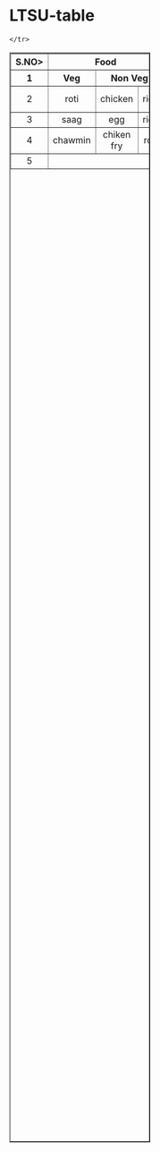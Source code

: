 # LTSU-table
<html>
    <heaad>
        <title>table</title>
    </heaad>
    <body>
        <table border = "2" style = "width:50%; height:50%; text-align:center; border-collapse:collapse;">
    <tr>
        <th>S.NO></th>
        <th colspan="3">Food</th>
        <th>Costumer</th>
        <th>Company</th>
        <th>Contact</th>
    </tr>
    <tr>
        <th>1</th>
        <th>Veg</th>
        <th colspan = "2">Non Veg</th>
        <th colspan = "2">Full Name</th>
        <th>9621339931</th>
    </tr>
    <tr>
        <td>2</td>
        <td>roti</td>
        <td>chicken</td>
        <td>rice</td>
        <td>yogeh kumar</td>
        <td>yogesh000y</td>
        <td>96215588931</td>
    </tr>
    <tr>
        <td>3</td>
        <td>saag</td>
        <td>egg</td>
        <td>rice</td>
        <td>harsh</td>
        <td>ludhiyana</td>
        <td>6321855</td>
    </tr>
    <tr>
        <td>4</td>
        <td>chawmin</td>
        <td>chiken fry</td>
        <td>roti</td>
        <td>abhi</td>
        <td>sbs nagar</td>
        <td>154841548</td>
    </tr>
    <tr >
        <td>5</td>
        <td colspan = "5" ></td>
        <td>88888888</td>
        
    </tr>
</table>
    </body>
</html>
